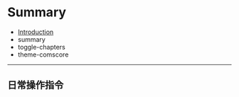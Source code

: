 # Summary

* [Introduction](README.md)
* summary
* toggle-chapters
* theme-comscore

---

## 日常操作指令





